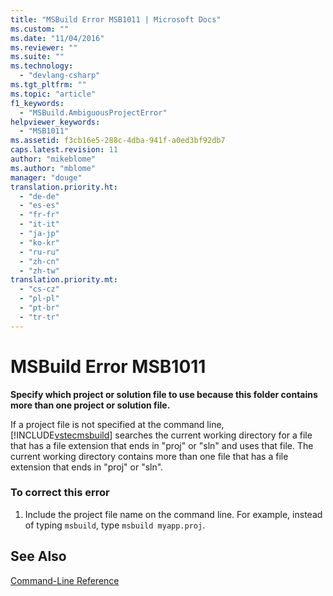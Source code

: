 ```yaml
---
title: "MSBuild Error MSB1011 | Microsoft Docs"
ms.custom: ""
ms.date: "11/04/2016"
ms.reviewer: ""
ms.suite: ""
ms.technology: 
  - "devlang-csharp"
ms.tgt_pltfrm: ""
ms.topic: "article"
f1_keywords: 
  - "MSBuild.AmbiguousProjectError"
helpviewer_keywords: 
  - "MSB1011"
ms.assetid: f3cb16e5-288c-4dba-941f-a0ed3bf92db7
caps.latest.revision: 11
author: "mikeblome"
ms.author: "mblome"
manager: "douge"
translation.priority.ht: 
  - "de-de"
  - "es-es"
  - "fr-fr"
  - "it-it"
  - "ja-jp"
  - "ko-kr"
  - "ru-ru"
  - "zh-cn"
  - "zh-tw"
translation.priority.mt: 
  - "cs-cz"
  - "pl-pl"
  - "pt-br"
  - "tr-tr"
---
```

# MSBuild Error MSB1011
**Specify which project or solution file to use because this folder contains more than one project or solution file.**  
  
 If a project file is not specified at the command line, [!INCLUDE[vstecmsbuild](../extensibility/internals/includes/vstecmsbuild_md.md)] searches the current working directory for a file that has a file extension that ends in "proj" or "sln" and uses that file. The current working directory contains more than one file that has a file extension that ends in "proj" or "sln".  
  
### To correct this error  
  
1.  Include the project file name on the command line. For example, instead of typing `msbuild`, type `msbuild myapp.proj`.  
  
## See Also  
 [Command-Line Reference](../msbuild/msbuild-command-line-reference.md)